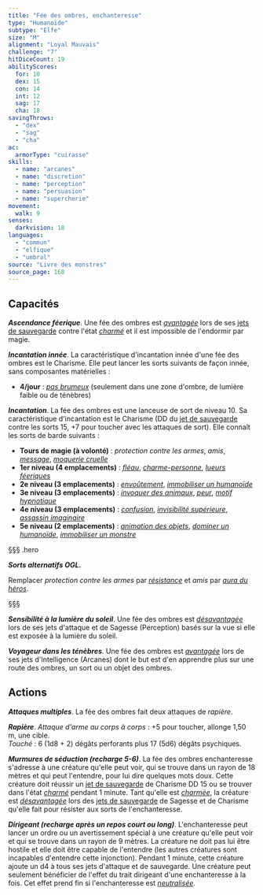 ```yaml
---
title: "Fée des ombres, enchanteresse"
type: "Humanoïde"
subtype: "Elfe"
size: "M"
alignment: "Loyal Mauvais"
challenge: "7"
hitDiceCount: 19
abilityScores:
  for: 10
  dex: 15
  con: 14
  int: 12
  sag: 17
  cha: 18
savingThrows:
  - "dex"
  - "sag"
  - "cha"
ac:
  armorType: "cuirasse"
skills:
  - name: "arcanes"
  - name: "discretion"
  - name: "perception"
  - name: "persuasion"
  - name: "supercherie"
movement:
  walk: 9
senses:
  darkvision: 18
languages:
  - "commun"
  - "elfique"
  - "umbral"
source: "Livre des monstres"
source_page: 168
---
```

## Capacités
_**Ascendance féerique**_. Une fée des ombres est [_avantagée_](/utiliser-les-caracteristiques/#avantage-et-desavantage) lors de ses [jets de sauvegarde](/utiliser-les-caracteristiques/#jets-de-sauvegarde) contre l'état [_charmé_](/gerer-la-sante-du-personnage/#charme) et il est impossible de l'endormir par magie.

_**Incantation innée**_. La caractéristique d'incantation innée d'une fée des ombres est le Charisme. Elle peut lancer les sorts suivants de façon innée, sans composantes matérielles :
* **4/jour** : [_pas brumeux_](/grimoire/pas-brumeux/) (seulement dans une zone d'ombre, de lumière faible ou de ténèbres)

_**Incantation**_. La fée des ombres est une lanceuse de sort de niveau 10. Sa caractéristique d'incantation est le Charisme (DD du [jet de sauvegarde](/utiliser-les-caracteristiques/#jets-de-sauvegarde) contre les sorts 15, +7 pour toucher avec les attaques de sort). Elle connaît les sorts de barde suivants :
* **Tours de magie (à volonté)** : _protection contre les armes_, _amis_, [_message_](/grimoire/message/), [_moquerie cruelle_](/grimoire/moquerie-cruelle/)
* **1er niveau (4 emplacements)** : [_fléau_](/grimoire/fleau/), [_charme-personne_](/grimoire/charme-personne/), [_lueurs féeriques_](/grimoire/lueurs-feeriques/)
* **2e niveau (3 emplacements)** : [_envoûtement_](/grimoire/envoutement/), [_immobiliser un humanoïde_](/grimoire/immobiliser-un-humanoide/)
* **3e niveau (3 emplacements)** : [_invoquer des animaux_](/grimoire/invoquer-des-animaux/), [_peur_](/grimoire/peur/), [_motif hypnotique_](/grimoire/motif-hypnotique/)
* **4e niveau (3 emplacements)** : [_confusion_](/grimoire/confusion/), [_invisibilité supérieure_](/grimoire/invisibilite-superieure/), [_assassin imaginaire_](/grimoire/assassin-imaginaire/)
* **5e niveau (2 emplacements)** : [_animation des objets_](/grimoire/animation-des-objets/), [_dominer un humanoïde_](/grimoire/dominer-un-humanoide/), [_immobiliser un monstre_](/grimoire/immobiliser-un-monstre/)

§§§ .hero

_**Sorts alternatifs OGL.**_

Remplacer _protection contre les armes_ par [_résistance_](/grimoire/resistance/) et _amis_ par [_aura du héros_](/grimoire/aura-du-heros/).

§§§

_**Sensibilité à la lumière du soleil**_. Une fée des ombres est [_désavantagée_](/utiliser-les-caracteristiques/#avantage-et-desavantage) lors de ses jets d'attaque et de Sagesse (Perception) basés sur la vue si elle est exposée à la lumière du soleil.

_**Voyageur dans les ténèbres**_. Une fée des ombres est [_avantagée_](/utiliser-les-caracteristiques/#avantage-et-desavantage) lors de ses jets d'Intelligence (Arcanes) dont le but est d'en apprendre plus sur une route des ombres, un sort ou un objet des ombres.

## Actions
_**Attaques multiples**_. La fée des ombres fait deux attaques de _rapière_.

_**Rapière**_. _Attaque d'arme au corps à corps_ : +5 pour toucher, allonge 1,50 m, une cible.  
_Touché_ : 6 (1d8 + 2) dégâts perforants plus 17 (5d6) dégâts psychiques.

_**Murmures de séduction (recharge 5-6)**_. La fée des ombres enchanteresse s'adresse à une créature qu'elle peut voir, qui se trouve dans un rayon de 18 mètres et qui peut l'entendre, pour lui dire quelques mots doux. Cette créature doit réussir un [jet de sauvegarde](/utiliser-les-caracteristiques/#jets-de-sauvegarde) de Charisme DD 15 ou se trouver dans l'état [_charmé_](/gerer-la-sante-du-personnage/#charme) pendant 1 minute. Tant qu'elle est [_charmée_](/gerer-la-sante-du-personnage/#charme), la créature est [_désavantagée_](/utiliser-les-caracteristiques/#avantage-et-desavantage) lors des [jets de sauvegarde](/utiliser-les-caracteristiques/#jets-de-sauvegarde) de Sagesse et de Charisme qu'elle fait pour résister aux sorts de l'enchanteresse.

_**Dirigeant (recharge après un repos court ou long)**_. L'enchanteresse peut lancer un ordre ou un avertissement spécial à une créature qu'elle peut voir et qui se trouve dans un rayon de 9 mètres. La créature ne doit pas lui être hostile et elle doit être capable de l'entendre (les autres créatures sont incapables d'entendre cette injonction). Pendant 1 minute, cette créature ajoute un d4 à tous ses jets d'attaque et de sauvegarde. Une créature peut seulement bénéficier de l'effet du trait dirigeant d'une enchanteresse à la fois. Cet effet prend fin si l'enchanteresse est [_neutralisée_](/gerer-la-sante-du-personnage/#neutralise).
